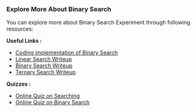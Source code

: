 ### Explore More About Binary Search

You can explore more about Binary Search Experiment through following resources:

**Useful Links :**

   - [Coding implementation of Binary Search](https://www.geeksforgeeks.org/binary-search/)
   - [Linear Search Writeup](https://www.hackerearth.com/practice/algorithms/searching/linear-search/tutorial/)
   - [Binary Search Writeup](https://www.hackerearth.com/practice/algorithms/searching/binary-search/tutorial/)
   - [Ternary Search Writeup](https://www.hackerearth.com/practice/algorithms/searching/ternary-search/tutorial/)

**Quizzes :**

   - [Online Quiz on Searching](https://www.geeksforgeeks.org/algorithms-gq/searching-gq/)
   - [Online Quiz on Binary Search](https://www.educative.io/courses/visual-introduction-to-algorithms/jJOPP)


